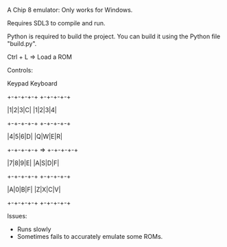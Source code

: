 A Chip 8 emulator:
Only works for Windows.

Requires SDL3 to compile and run.

Python is required to build the project. You can build it using the Python file "build.py".

Ctrl + L => Load a ROM

Controls:

Keypad				Keyboard

+-+-+-+-+    +-+-+-+-+

|1|2|3|C|    |1|2|3|4|

+-+-+-+-+    +-+-+-+-+

|4|5|6|D|    |Q|W|E|R|

+-+-+-+-+ => +-+-+-+-+

|7|8|9|E|    |A|S|D|F|

+-+-+-+-+    +-+-+-+-+

|A|0|B|F|    |Z|X|C|V|

+-+-+-+-+    +-+-+-+-+


Issues:
- Runs slowly
- Sometimes fails to accurately emulate some ROMs.


